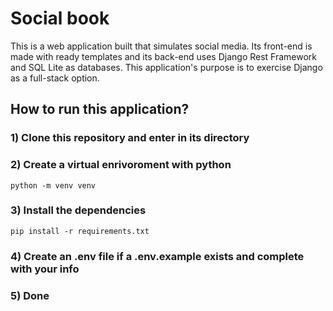 # Social book

This is a web application built that simulates social media. Its front-end is made with ready templates and its back-end uses Django Rest Framework and SQL Lite as databases. This application's purpose is to exercise Django as a full-stack option.

## How to run this application?

### 1) Clone this repository and enter in its directory

### 2) Create a virtual enrivoroment with python

```shell
python -m venv venv
```

### 3) Install the dependencies

```shell
pip install -r requirements.txt
```

### 4) Create an .env file if a .env.example exists and complete with your info

### 5) Done
